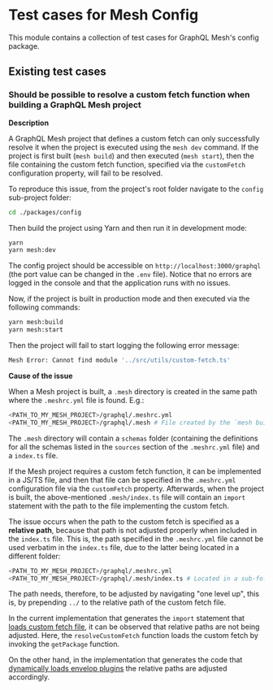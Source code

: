 # Test cases for Mesh Config

This module contains a collection of test cases for GraphQL Mesh's config package.

## Existing test cases

### Should be possible to resolve a custom fetch function when building a GraphQL Mesh project

**Description**

A GraphQL Mesh project that defines a custom fetch can only successfully resolve it when the project is executed using the `mesh dev` command.
If the project is first built (`mesh build`) and then executed (`mesh start`), then the file containing the custom fetch function, specified via the `customFetch` configuration property, will fail to be resolved.

To reproduce this issue, from the project's root folder navigate to the `config` sub-project folder:

```sh
cd ./packages/config
```

Then build the project using Yarn and then run it in development mode:

```sh
yarn
yarn mesh:dev
```

The config project should be accessible on `http://localhost:3000/graphql` (the port value can be changed in the `.env` file).
Notice that no errors are logged in the console and that the application runs with no issues.

Now, if the project is built in production mode and then executed via the following commands:

```sh
yarn mesh:build
yarn mesh:start
```

Then the project will fail to start logging the following error message:

```sh
Mesh Error: Cannot find module '../src/utils/custom-fetch.ts'
```

**Cause of the issue**

When a Mesh project is built, a `.mesh` directory is created in the same path where the `.meshrc.yml` file is found. E.g.:

```sh
<PATH_TO_MY_MESH_PROJECT>/graphql/.meshrc.yml
<PATH_TO_MY_MESH_PROJECT>/graphql/.mesh # File created by the `mesh build` command
```

The `.mesh` directory will contain a `schemas` folder (containing the definitions for all the schemas listed in the `sources` section of the `.meshrc.yml` file) and a `index.ts` file.

If the Mesh project requires a custom fetch function, it can be implemented in a JS/TS file, and then that file can be specified in the `.meshrc.yml` configuration file via the `customFetch` property. Afterwards, when the project is built, the above-mentioned `.mesh/index.ts` file will contain an `import` statement with the path to the file implementing the custom fetch.

The issue occurs when the path to the custom fetch is specified as a **relative path**, because that path is not adjusted properly when included in the `index.ts` file. This is, the path specified in the `.meshrc.yml` file cannot be used verbatim in the `index.ts` file, due to the latter being located in a different folder:

```sh
<PATH_TO_MY_MESH_PROJECT>/graphql/.meshrc.yml
<PATH_TO_MY_MESH_PROJECT>/graphql/.mesh/index.ts # Located in a sub-folder from the .meshrc.yml file (i.e. on a "1st level" sub-folder)
```

The path needs, therefore, to be adjusted by navigating "one level up", this is, by prepending `../` to the relative path of the custom fetch file.

In the current implementation that generates the `import` statement that [loads custom fetch file]((https://github.com/Urigo/graphql-mesh/blob/1cb22ee63e13910c249587bd7fecacbc7d6dae87/packages/config/src/utils.ts#L66)), it can be observed that relative paths are not being adjusted. Here, the `resolveCustomFetch` function loads the custom fetch by invoking the `getPackage` function.

On the other hand, in the implementation that generates the code that [dynamically loads envelop plugins](https://github.com/Urigo/graphql-mesh/blob/1cb22ee63e13910c249587bd7fecacbc7d6dae87/packages/config/src/process.ts#L567-L571) the relative paths are adjusted accordingly.
